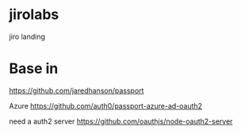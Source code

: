 # jirolabs
jiro landing

# Base in

https://github.com/jaredhanson/passport

Azure
https://github.com/auth0/passport-azure-ad-oauth2

need a auth2 server
https://github.com/oauthjs/node-oauth2-server

